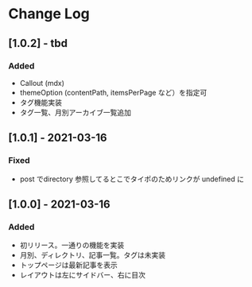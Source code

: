 
# Change Log

## [1.0.2] - tbd
### Added
- Callout (mdx)
- themeOption (contentPath, itemsPerPage など）を指定可
- タグ機能実装
- タグ一覧、月別アーカイブ一覧追加

## [1.0.1] - 2021-03-16
### Fixed
- post でdirectory 参照してるとこでタイポのためリンクが undefined に

## [1.0.0] - 2021-03-16
### Added
- 初リリース。一通りの機能を実装
- 月別、ディレクトリ、記事一覧。タグは未実装
- トップページは最新記事を表示
- レイアウトは左にサイドバー、右に目次

